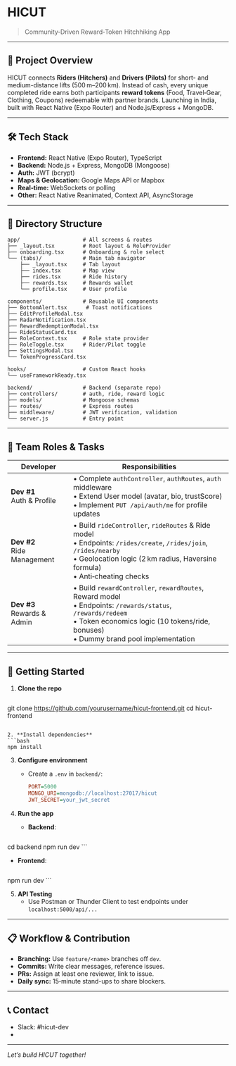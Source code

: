 
# HICUT

> Community‑Driven Reward‑Token Hitchhiking App

---

## 📘 Project Overview
HICUT connects **Riders (Hitchers)** and **Drivers (Pilots)** for short- and medium-distance lifts (500 m–200 km). Instead of cash, every unique completed ride earns both participants **reward tokens** (Food, Travel‑Gear, Clothing, Coupons) redeemable with partner brands. Launching in India, built with React Native (Expo Router) and Node.js/Express + MongoDB.

---

## 🛠️ Tech Stack
- **Frontend:** React Native (Expo Router), TypeScript
- **Backend:** Node.js + Express, MongoDB (Mongoose)
- **Auth:** JWT (bcrypt)
- **Maps & Geolocation:** Google Maps API or Mapbox
- **Real‑time:** WebSockets or polling
- **Other:** React Native Reanimated, Context API, AsyncStorage

---

## 📂 Directory Structure
```
app/                    # All screens & routes
├── _layout.tsx         # Root layout & RoleProvider
├── onboarding.tsx      # Onboarding & role select
└── (tabs)/             # Main tab navigator
    ├── _layout.tsx     # Tab layout
    ├── index.tsx       # Map view
    ├── rides.tsx       # Ride history
    ├── rewards.tsx     # Rewards wallet
    └── profile.tsx     # User profile

components/             # Reusable UI components
├── BottomAlert.tsx      # Toast notifications
├── EditProfileModal.tsx 
├── RadarNotification.tsx
├── RewardRedemptionModal.tsx
├── RideStatusCard.tsx  
├── RoleContext.tsx     # Role state provider
├── RoleToggle.tsx      # Rider/Pilot toggle
├── SettingsModal.tsx   
└── TokenProgressCard.tsx

hooks/                  # Custom React hooks
└── useFrameworkReady.tsx

backend/                # Backend (separate repo)
├── controllers/        # auth, ride, reward logic
├── models/             # Mongoose schemas
├── routes/             # Express routes
├── middleware/         # JWT verification, validation
└── server.js           # Entry point
```

---

## 👥 Team Roles & Tasks

| Developer | Responsibilities                                                                            |
|-----------|---------------------------------------------------------------------------------------------|
| **Dev #1**<br>Auth & Profile     | • Complete `authController`, `authRoutes`, `auth` middleware<br>• Extend User model (avatar, bio, trustScore)<br>• Implement `PUT /api/auth/me` for profile updates     |
| **Dev #2**<br>Ride Management    | • Build `rideController`, `rideRoutes` & Ride model<br>• Endpoints: `/rides/create`, `/rides/join`, `/rides/nearby`<br>• Geolocation logic (2 km radius, Haversine formula)<br>• Anti‑cheating checks        |
| **Dev #3**<br>Rewards & Admin    | • Build `rewardController`, `rewardRoutes`, Reward model<br>• Endpoints: `/rewards/status`, `/rewards/redeem`<br>• Token economics logic (10 tokens/ride, bonuses)<br>• Dummy brand pool implementation      |

---

## 🚀 Getting Started

1. **Clone the repo**
   ```bash
git clone https://github.com/yourusername/hicut-frontend.git
cd hicut-frontend
   ```

2. **Install dependencies**
   ```bash
npm install
   ```

3. **Configure environment**
   - Create a `.env` in `backend/`:
     ```ini
     PORT=5000
     MONGO_URI=mongodb://localhost:27017/hicut
     JWT_SECRET=your_jwt_secret
     ```

4. **Run the app**
   - **Backend**:
     ```bash
cd backend
npm run dev
     ```
   - **Frontend**:
     ```bash
npm run dev
     ```

5. **API Testing**
   - Use Postman or Thunder Client to test endpoints under `localhost:5000/api/...`

---

## 📋 Workflow & Contribution
- **Branching:** Use `feature/<name>` branches off `dev`.
- **Commits:** Write clear messages, reference issues.
- **PRs:** Assign at least one reviewer, link to issue.
- **Daily sync:** 15‑minute stand-ups to share blockers.

---

## 📞 Contact
- Slack: #hicut-dev
- 

---

*Let’s build HICUT together!*
